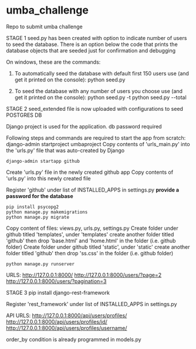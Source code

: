 # umba_challenge
Repo to submit umba challenge

STAGE 1
seed.py has been created with option to indicate number of users to seed the database. There is an option below the code that prints the database objects that are seeded just for confirmation and debugging

On windows, these are the commands:
1. To automatically seed the database with default first 150 users use (and get it printed on the console):
    python seed.py

2. To seed the database with any number of users you choose use (and get it printed on the console):
    python seed.py -t <number>
    python seed.py --total <number>
    
    
    
STAGE 2
seed_extended file is now uploaded with configurations to seed POSTGRES DB

Django project is used for the application. db password required
    
Following steps and commands are required to start the app from scratch:
    django-admin startproject umbaproject
Copy contents of 'urls_main.py' into the 'urls.py' file that was auto-created by Django
    
    django-admin startapp github
    
Create 'urls.py' file in the newly created github app
Copy contents of 'urls.py' into this newly created file
    
Register 'github' under list of INSTALLED_APPS in settings.py
****provide a password for the database****
    
    pip install psycopg2
    python manage.py makemigrations
    python manage.py migrate
    
Copy content of files: views.py, urls.py, settings.py
Create folder under github titled 'templates', under 'templates' create another folder titled 'github' then drop 'base.html' and 'home.html' in the folder (i.e. github folder)
Create folder under github titled 'static', under 'static' create another folder titled 'github' then drop 'ss.css' in the folder (i.e. github folder)
    
    python manage.py runserver
    
URLS:
    http://127.0.0.1:8000/
    http://127.0.0.1:8000/users/?page=2
    http://127.0.0.1:8000/users/?pagination=3
    
    
    
STAGE 3
    pip install django-rest-framework

Register 'rest_framework' under list of INSTALLED_APPS in settings.py
    
API URLS:
    http://127.0.0.1:8000/api/users/profiles/
    http://127.0.0.1:8000/api/users/profiles/id/<id>
    http://127.0.0.1:8000/api/users/profiles/username/<username>

 order_by condition is already programmed in models.py
    
    

    
    
    
    
  




